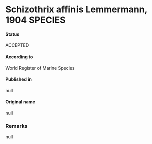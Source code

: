 # Schizothrix affinis Lemmermann, 1904 SPECIES

#### Status
ACCEPTED

#### According to
World Register of Marine Species

#### Published in
null

#### Original name
null

### Remarks
null
